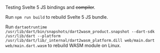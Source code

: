 Testing Svelte 5 JS bindings and ~~compiler~~.

Run `npm run build` to rebuild Svelte 5 JS bundle.

Run `dartaotruntime /usr/lib/dart/bin/snapshots/dart2wasm_product.snapshot --dart-sdk /usr/lib/dart --platform /usr/lib/dart/lib/_internal/dart2wasm_platform.dill web/main.dart web/main.dart.wasm` to rebuild WASM module on Linux.